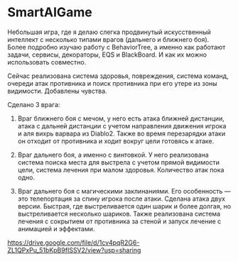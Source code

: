 # SmartAIGame

Небольшая игра, где я делаю слегка продвинутый искусственный интеллект с несколько типами врагов (дальнего и ближнего боя).  
Более подробно изучаю работу с BehaviorTree, а именно как работают задачи, сервисы, декораторы, EQS и BlackBoard. И как их можно использовать совместно.

Сейчас реализована система здоровья, повреждения, система команд, очереди атак противника и поиск противника при его утере из зоны видимости. Добавлены чувства.

Сделано 3 врага:
1) Враг ближнего боя с мечом, у него есть атака ближней дистанции, атака с дальней дистанции с учетом направления движения игрока и аля вихрь варвара из Diablo2. 
Также во время перезарядки атаки он отходит от противника и ходит вокруг цели готовясь к атаке.

2) Враг дальнего боя, а именно с винтовкой. У него реализована система поиска места для выстрела с учетом прямой видимости цели, система лечения при малом здоровья. Количество атак пока одно.

3) Враг дальнего боя с магическими заклинаниями. Его особенность — это телепортация за спину игрока после атаки. Сделана атака двух версии. Быстрая, где выстреливается один шарик и более долгая, но выстреливается несколько шариков. Также реализована система лечения с сокрытием от противника за стеной и запуск лечение с анимацией и эффектами. 


https://drive.google.com/file/d/1cv4pqR2G6-ZL1QPxPu_51bKpB9fISSV2/view?usp=sharing
